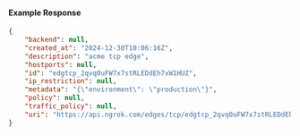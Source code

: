 <!-- Code generated for API Clients. DO NOT EDIT. -->

#### Example Response

```json
{
	"backend": null,
	"created_at": "2024-12-30T10:06:16Z",
	"description": "acme tcp edge",
	"hostports": null,
	"id": "edgtcp_2qvq0uFW7x7stRLEDdEh7xW1HUZ",
	"ip_restriction": null,
	"metadata": "{\"environment\": \"production\"}",
	"policy": null,
	"traffic_policy": null,
	"uri": "https://api.ngrok.com/edges/tcp/edgtcp_2qvq0uFW7x7stRLEDdEh7xW1HUZ"
}
```
